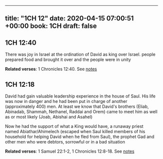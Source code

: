 
---
title: "1CH 12"
date: 2020-04-15 07:00:51 +00:00
book: 1CH
draft: false
---

## 1CH 12:40

There was joy in Israel at the ordination of David as king over Israel. people prepared food and brought it over and the people were in unity

**Related verses**: 1 Chronicles 12:40. See [notes](https://my.bible.com/notes/3408107315948937721)


## 1CH 12:18

David had gain valuable leadership experience in the house of Saul. His life was now in danger and he had been put in charge of another (approximately 400) men. At least we know that David's brothers (Eliab, Abinadab, Shammah, Nethanel, Raddai and Orem) came to meet him as well as or most likely (Joab, Abishai and Asahel) 

Now he had the support of what a King would have, a runaway priest named Abiathar/Ahimelech (escaped when Saul killed members of his household for helping David when he fled from Saul), the prophet Gad and other men who were debtors, sorrowful or in a bad situation

**Related verses**: 1 Samuel 22:1-2, 1 Chronicles 12:8-18. See [notes](https://my.bible.com/notes/2634813251003343828)

